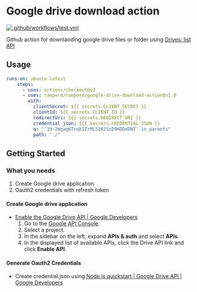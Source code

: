 # Google drive download action

[![.github/workflows/test.yml](https://github.com/raeperd/google-drive-download-action/actions/workflows/test.yml/badge.svg)](https://github.com/raeperd/google-drive-download-action/actions/workflows/test.yml)

Github action for downlaoding google drive files or folder using [Drives: list API](https://developers.google.com/drive/api/v3/reference/drives/list)

## Usage

```yaml
runs-on: ubuntu-latest
    steps:
      - uses: actions/checkout@v2
      - uses: raeperd/raeperd/google-drive-download-action@v1.0
        with:
          clientSecret: ${{ secrets.CLIENT_SECRET }}
          clientId: ${{ secrets.CLIENT_ID }}
          redirectUri: ${{ secrets.REDIRECT_URI }}
          credential_json: ${{ secrets.CREDENTIAL_JSON }}
          q: "'1U-2NgagKTnqkIZrML52A2SsD9HDDeDN7' in parents"
          path: "./"
```



## Getting Started

### What you needs

1. Create Google drive application
2. Oauth2 credentials with refresh token

#### Create Google drive application

- [Enable the Google Drive API  |  Google Developers](https://developers.google.com/drive/api/v3/enable-drive-api)
  1. Go to the [Google API Console](https://console.developers.google.com/).
  2. Select a project.
  3. In the sidebar on the left, expand **APIs & auth** and select **APIs**.
  4. In the displayed list of available APIs, click the Drive API link and click **Enable API**.

#### Generate Oauth2 Credentials

- Create credential.json using [Node.js quickstart  |  Google Drive API  |  Google Developers](https://developers.google.com/drive/api/v3/quickstart/nodejs)
